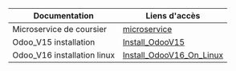 |Documentation | Liens d'accès |
---------------|---------------|
|Microservice de coursier|[microservice](/Master/Microservice/coursier.md)|
|Odoo_V15 installation|[Install_OdooV15](/Master/Odoo/Odoo-V15/Installation.md)|
|Odoo_V16 installation linux |[Install_OdooV16_On_Linux](/Master/Odoo-V16/Installations/linux.md)|
